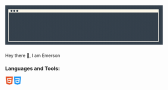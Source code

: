 # [![Header](https://raw.githubusercontent.com/Emerson-CJ/Emerson-CJ/main/banner/Banner.gif)](https://github.com/Emerson-CJ)

Hey there 👋, I am Emerson
<br />
### Languages and Tools: 
<img align="left" alt="HTML5" width="26px" src="https://github.com/Emerson-CJ/Emerson-CJ/blob/21d11277b8c3500be19b7895c2789a5296806d1c/icons/html.png"/>
<img align="left" alt="HTML5" width="26px" src="https://github.com/Emerson-CJ/Emerson-CJ/blob/c744099b367b99a50707dd5c6d69554b723a5bc5/icons/css.png"/>
